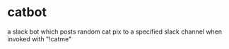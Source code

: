 # catbot
a slack bot which posts random cat pix to a specified slack channel when invoked with "!catme"
